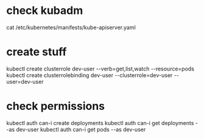 
# check kubadm
cat /etc/kubernetes/manifests/kube-apiserver.yaml 

# create stuff
kubectl create clusterrole dev-user --verb=get,list,watch --resource=pods
kubectl create clusterrolebinding dev-user --clusterrole=dev-user --user=dev-user

# check permissions
kubectl auth can-i create deployments
kubectl auth can-i get deployments --as dev-user
kubectl auth can-i get pods --as dev-user 

